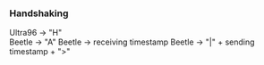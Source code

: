 ### Handshaking
Ultra96 -> "H"  
Beetle -> "A"
Beetle -> receiving timestamp
Beetle -> "|" + sending timestamp + ">"